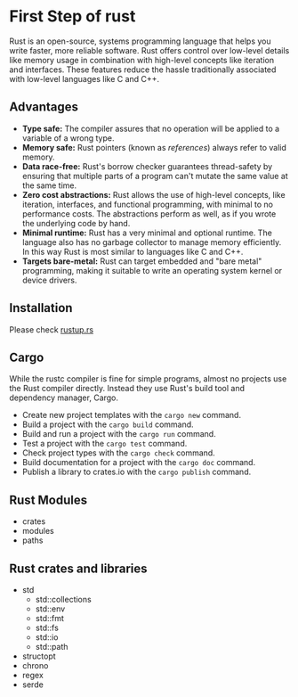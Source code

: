 # First Step of rust

Rust is an open-source, systems programming language that helps you write faster, more reliable software. Rust offers
control over low-level details like memory usage in combination with high-level concepts like iteration and interfaces.
These features reduce the hassle traditionally associated with low-level languages like C and C++.

## Advantages

- **Type safe:** The compiler assures that no operation will be applied to a variable of a wrong type.
- **Memory safe:** Rust pointers (known as _references_) always refer to valid memory.
- **Data race-free:** Rust's borrow checker guarantees thread-safety by ensuring that multiple parts of a program can't
  mutate the same value at the same time.
- **Zero cost abstractions:** Rust allows the use of high-level concepts, like iteration, interfaces, and functional
  programming, with minimal to no performance costs. The abstractions perform as well, as if you wrote the underlying
  code by hand.
- **Minimal runtime:** Rust has a very minimal and optional runtime. The language also has no garbage collector to
  manage memory efficiently. In this way Rust is most similar to languages like C and C++.
- **Targets bare-metal:** Rust can target embedded and "bare metal" programming, making it suitable to write an
  operating system kernel or device drivers.

## Installation

Please check [rustup.rs](https://rustup.rs)

## Cargo

While the rustc compiler is fine for simple programs, almost no projects use the Rust compiler directly. Instead they
use Rust's build tool and dependency manager, Cargo.

- Create new project templates with the `cargo new` command.
- Build a project with the `cargo build` command.
- Build and run a project with the `cargo run` command.
- Test a project with the `cargo test` command.
- Check project types with the `cargo check` command.
- Build documentation for a project with the `cargo doc` command.
- Publish a library to crates.io with the `cargo publish` command.

## Rust Modules

- crates
- modules
- paths

## Rust crates and libraries

- std
  - std::collections
  - std::env
  - std::fmt
  - std::fs
  - std::io
  - std::path
- structopt
- chrono
- regex
- serde
